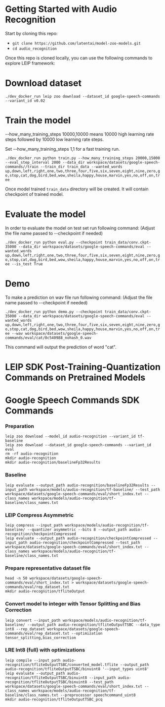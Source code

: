 # Getting Started with Audio Recognition

Start by cloning this repo:
* ```git clone https://github.com/latentai/model-zoo-models.git```
* ```cd audio_recognition```

Once this repo is cloned locally, you can use the following commands to explore LEIP framework:

# Download dataset
```
./dev_docker_run leip zoo download --dataset_id google-speech-commands --variant_id v0.02
```
# Train the model

--how_many_training_steps 10000,10000 means 10000 high learning rate steps followed by 10000 low learning rate steps.

Set --how_many_training_steps 1,1 for a fast training run.

`./dev_docker_run python train.py --how_many_training_steps 20000,15000 --eval_step_interval 2000 --data_dir workspace/datasets/google-speech-commands//train --train_dir train_data --wanted_words up,down,left,right,one,two,three,four,five,six,seven,eight,nine,zero,go,stop,cat,dog,bird,bed,wow,sheila,happy,house,marvin,yes,no,off,on,tree`

Once model trained `train_data` directory will be created. It will contain checkpoint of trained model.

# Evaluate the model

In order to evaluate the model on test set run following command:
(Adjust the file name passed to --checkpoint if needed)

`./dev_docker_run python eval.py --checkpoint train_data/conv.ckpt-35000 --data_dir workspace/datasets/google-speech-commands/eval --wanted_words up,down,left,right,one,two,three,four,five,six,seven,eight,nine,zero,go,stop,cat,dog,bird,bed,wow,sheila,happy,house,marvin,yes,no,off,on,tree --is_test True`

# Demo

To make a prediction on wav file run following command:
(Adjust the file name passed to --checkpoint if needed)

`./dev_docker_run python demo.py --checkpoint train_data/conv.ckpt-35000 --data_dir workspace/datasets/google-speech-commands/eval --wanted_words up,down,left,right,one,two,three,four,five,six,seven,eight,nine,zero,go,stop,cat,dog,bird,bed,wow,sheila,happy,house,marvin,yes,no,off,on,tree --wav workspace/datasets/google-speech-commands/eval/cat/0c540988_nohash_0.wav`

This command will output the prediction of word "cat".

# LEIP SDK Post-Training-Quantization Commands on Pretrained Models

# Google Speech Commands SDK Commands
### Preparation
```
leip zoo download --model_id audio-recognition --variant_id tf-baseline
leip zoo download --dataset_id google-speech-commands --variant_id eval
rm -rf audio-recognition
mkdir audio-recognition
mkdir audio-recognition/baselineFp32Results
```
### Baseline
```
leip evaluate --output_path audio-recognition/baselineFp32Results --input_path workspace/models/audio-recognition/tf-baseline/ --test_path workspace/datasets/google-speech-commands/eval/short_index.txt --class_names workspace/models/audio-recognition/tf-baseline/class_names.txt
```
### LEIP Compress Asymmetric
```
leip compress --input_path workspace/models/audio-recognition/tf-baseline/ --quantizer asymmetric --bits 8 --output_path audio-recognition/checkpointCompressed
leip evaluate --output_path audio-recognition/checkpointCompressed --input_path audio-recognition/checkpointCompressed --test_path workspace/datasets/google-speech-commands/eval/short_index.txt --class_names workspace/models/audio-recognition/tf-baseline/class_names.txt
```
### Prepare representative dataset file
```
head -n 50 workspace/datasets/google-speech-commands/eval/short_index.txt > workspace/datasets/google-speech-commands/eval/rep_dataset.txt
mkdir audio-recognition/tfliteOutput
```
### Convert model to integer with Tensor Splitting and Bias Correction
```
leip convert --input_path workspace/models/audio-recognition/tf-baseline/ --output_path audio-recognition/tfliteOutputTSBC --data_type int8 --rep_dataset workspace/datasets/google-speech-commands/eval/rep_dataset.txt --optimization tensor_splitting,bias_correction
```
### LRE Int8 (full) with optimizations
```
leip compile --input_path audio-recognition/tfliteOutputTSBC/converted_model.tflite --output_path audio-recognition/tfliteOutputTSBC/binuint8 '--input_types uint8'
leip evaluate --output_path audio-recognition/tfliteOutputTSBC/binuint8 --input_path audio-recognition/tfliteOutputTSBC/binuint8 --test_path workspace/datasets/google-speech-commands/eval/short_index.txt --class_names workspace/models/audio-recognition/tf-baseline/class_names.txt --preprocessor speechcommand_uint8
mkdir audio-recognition/tfliteOutputTSBC_pcq
```
